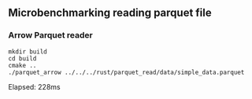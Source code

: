 ## Microbenchmarking reading parquet file

### Arrow Parquet reader

    mkdir build
    cd build
    cmake ..
    ./parquet_arrow ../../../rust/parquet_read/data/simple_data.parquet

Elapsed: 228ms
